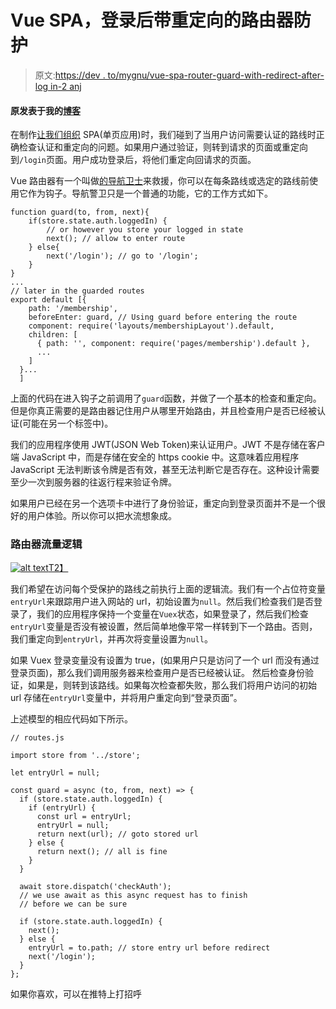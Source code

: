# Vue SPA，登录后带重定向的路由器防护

> 原文:[https://dev . to/mygnu/vue-spa-router-guard-with-redirect-after-log in-2 anj](https://dev.to/mygnu/vue-spa-router-guard-with-redirect-after-login-2anj)

#### [](#originally-published-on-my-blog)原发表于我的[博客](https://hgill.io)

在制作[让我们组织](https://letsorganise.uk) SPA(单页应用)时，我们碰到了当用户访问需要认证的路线时正确检查认证和重定向的问题。如果用户通过验证，则转到请求的页面或重定向到`/login`页面。用户成功登录后，将他们重定向回请求的页面。

Vue 路由器有一个叫做[的导航卫士](https://router.vuejs.org/en/advanced/navigation-guards.html)来救援，你可以在每条路线或选定的路线前使用它作为钩子。导航警卫只是一个普通的功能，它的工作方式如下。

```
function guard(to, from, next){
    if(store.state.auth.loggedIn) {
        // or however you store your logged in state
        next(); // allow to enter route
    } else{
        next('/login'); // go to '/login';
    }
}
...
// later in the guarded routes
export default [{
    path: '/membership',
    beforeEnter: guard, // Using guard before entering the route
    component: require('layouts/membershipLayout').default,
    children: [
      { path: '', component: require('pages/membership').default },
      ...
    ]
  }...
  ] 
```

上面的代码在进入钩子之前调用了`guard`函数，并做了一个基本的检查和重定向。但是你真正需要的是路由器记住用户从哪里开始路由，并且检查用户是否已经被认证(可能在另一个标签中)。

我们的应用程序使用 JWT(JSON Web Token)来认证用户。JWT 不是存储在客户端 JavaScript 中，而是存储在安全的 https cookie 中。这意味着应用程序 JavaScript 无法判断该令牌是否有效，甚至无法判断它是否存在。这种设计需要至少一次到服务器的往返行程来验证令牌。

如果用户已经在另一个选项卡中进行了身份验证，重定向到登录页面并不是一个很好的用户体验。所以你可以把水流想象成。

### [](#router-flow-logic)路由器流量逻辑

[![alt text](../Images/9bef66230d3fcbc21a5565912441181d.png "Logic flow of guard Function")T2】](https://res.cloudinary.com/practicaldev/image/fetch/s--1cqfJKw8--/c_limit%2Cf_auto%2Cfl_progressive%2Cq_auto%2Cw_880/https://hgill.io/images/code/vuex-flowchart.svg)

我们希望在访问每个受保护的路线之前执行上面的逻辑流。我们有一个占位符变量`entryUrl`来跟踪用户进入网站的 url，初始设置为`null`。然后我们检查我们是否登录了，我们的应用程序保持一个变量在`Vuex`状态，如果登录了，然后我们检查`entryUrl`变量是否没有被设置，然后简单地像平常一样转到下一个路由。否则，我们重定向到`entryUrl`，并再次将变量设置为`null`。

如果 Vuex 登录变量没有设置为 true，(如果用户只是访问了一个 url 而没有通过登录页面)，那么我们调用服务器来检查用户是否已经被认证。
然后检查身份验证，如果是，则转到该路线。如果每次检查都失败，那么我们将用户访问的初始 url 存储在`entryUrl`变量中，并将用户重定向到“登录页面”。

上述模型的相应代码如下所示。

```
// routes.js

import store from '../store';

let entryUrl = null;

const guard = async (to, from, next) => {
  if (store.state.auth.loggedIn) {
    if (entryUrl) {
      const url = entryUrl;
      entryUrl = null;
      return next(url); // goto stored url
    } else {
      return next(); // all is fine
    }
  }

  await store.dispatch('checkAuth'); 
  // we use await as this async request has to finish 
  // before we can be sure

  if (store.state.auth.loggedIn) {
    next();
  } else {
    entryUrl = to.path; // store entry url before redirect
    next('/login');
  }
}; 
```

如果你喜欢，可以在推特上打招呼